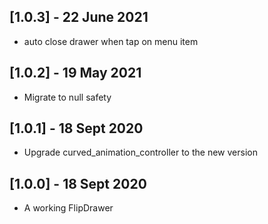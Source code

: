 ## [1.0.3] - 22 June 2021

* auto close drawer when tap on menu item

## [1.0.2] - 19 May 2021

* Migrate to null safety

## [1.0.1] - 18 Sept 2020

* Upgrade curved_animation_controller to the new version

## [1.0.0] - 18 Sept 2020

* A working FlipDrawer
